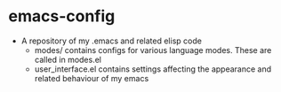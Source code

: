 emacs-config
============

- A repository of my .emacs and related elisp code
  - modes/ contains configs for various language modes. These are called in modes.el
  - user_interface.el contains settings affecting the appearance and related behaviour of my emacs

